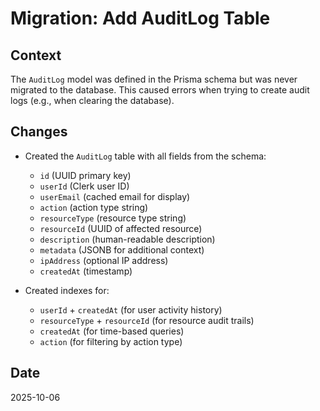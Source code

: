 # Migration: Add AuditLog Table

## Context
The `AuditLog` model was defined in the Prisma schema but was never migrated to the database. This caused errors when trying to create audit logs (e.g., when clearing the database).

## Changes
- Created the `AuditLog` table with all fields from the schema:
  - `id` (UUID primary key)
  - `userId` (Clerk user ID)
  - `userEmail` (cached email for display)
  - `action` (action type string)
  - `resourceType` (resource type string)
  - `resourceId` (UUID of affected resource)
  - `description` (human-readable description)
  - `metadata` (JSONB for additional context)
  - `ipAddress` (optional IP address)
  - `createdAt` (timestamp)

- Created indexes for:
  - `userId` + `createdAt` (for user activity history)
  - `resourceType` + `resourceId` (for resource audit trails)
  - `createdAt` (for time-based queries)
  - `action` (for filtering by action type)

## Date
2025-10-06

